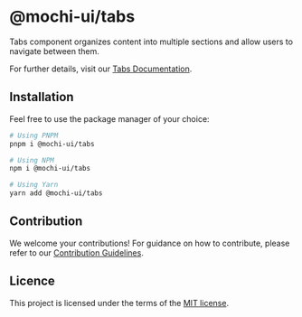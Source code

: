 # @mochi-ui/tabs

Tabs component organizes content into multiple sections and allow users to
navigate between them.

For further details, visit our
[Tabs Documentation](https://ds.mochiui.com/?path=/story/components-tabs--default).

## Installation

Feel free to use the package manager of your choice:

```sh
# Using PNPM
pnpm i @mochi-ui/tabs

# Using NPM
npm i @mochi-ui/tabs

# Using Yarn
yarn add @mochi-ui/tabs
```

## Contribution

We welcome your contributions! For guidance on how to contribute, please refer
to our [Contribution Guidelines](/CONTRIBUTING.md).

## Licence

This project is licensed under the terms of the
[MIT license](https://choosealicense.com/licenses/mit/).
